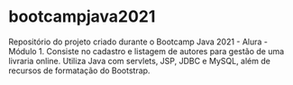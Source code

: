 # bootcampjava2021
Repositório do projeto criado durante o Bootcamp Java 2021 - Alura - Módulo 1.
Consiste no cadastro e listagem de autores para gestão de uma livraria online.
Utiliza Java com servlets, JSP, JDBC e MySQL, além de recursos de formatação do Bootstrap.
